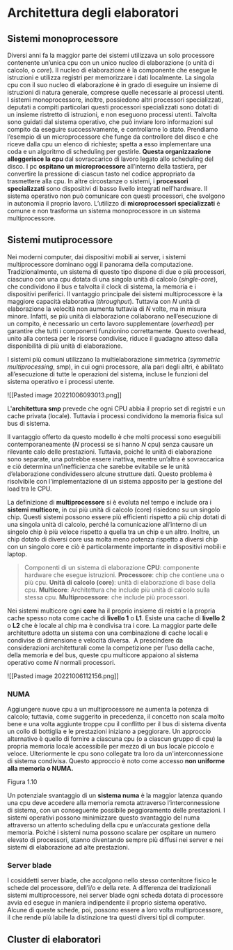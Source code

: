 # Architettura degli elaboratori

## Sistemi monoprocessore
Diversi anni fa la maggior parte dei sistemi utilizzava un solo processore contenente un’unica cpu con un unico nucleo di elaborazione (o unità di calcolo, o _core_). Il nucleo di elaborazione è la componente che esegue le istruzioni e utilizza registri per memorizzare i dati localmente. 
La singola cpu con il suo nucleo di elaborazione è in grado di eseguire un insieme di istruzioni di natura generale, comprese quelle necessarie ai processi utenti. 
I sistemi monoprocessore, inoltre, possiedono altri processori specializzati, deputati a compiti particolari questi processori specializzati sono dotati di un insieme ristretto di istruzioni, e non eseguono processi utenti. Talvolta sono guidati dal sistema operativo, che può inviare loro informazioni sul compito da eseguire successivamente, e controllarne lo stato. Prendiamo l’esempio di un microprocessore che funge da controllore del disco e che riceve dalla cpu un elenco di richieste; spetta a esso implementare una coda e un algoritmo di scheduling per gestirle.
**Questa organizzazione alleggerisce la cpu** dal sovraccarico di lavoro legato allo scheduling del disco.
I pc **ospitano un microprocessore** all’interno della tastiera, per convertire la pressione di ciascun tasto nel codice appropriato da trasmettere alla cpu. In altre circostanze o sistemi, i **processori specializzati** sono dispositivi di basso livello integrati nell’hardware. Il sistema operativo non può comunicare con questi processori, che svolgono in autonomia il proprio lavoro. L’utilizzo di **microprocessori specializzati** è comune e non trasforma un sistema monoprocessore in un sistema multiprocessore.

## Sistemi mutiprocessore
Nei moderni computer, dai dispositivi mobili ai server, i sistemi multiprocessore dominano oggi il panorama della computazione. Tradizionalmente, un sistema di questo tipo dispone di due o più processori, ciascuno con una cpu dotata di una singola unità di calcolo (_single-core_), che condividono il bus e talvolta il clock di sistema, la memoria e i dispositivi periferici. Il vantaggio principale dei sistemi multiprocessore è la maggiore capacità elaborativa (_throughput_). 
Tuttavia con _N_ unità di elaborazione la velocità non aumenta tuttavia di _N_ volte, ma in misura minore.
Infatti, se più unità di elaborazione collaborano nell’esecuzione di un compito, è necessario un certo lavoro supplementare (_overhead_) per garantire che tutti i componenti funzionino correttamente. Questo overhead, unito alla contesa per le risorse condivise, riduce il guadagno atteso dalla disponibilità di più unità di elaborazione.

I sistemi più comuni utilizzano la multielaborazione simmetrica (_symmetric multiprocessing_, smp), in cui ogni processore, alla pari degli altri, è abilitato all’esecuzione di tutte le operazioni del sistema, incluse le funzioni del sistema operativo e i processi utente.

![[Pasted image 20221006093013.png]]

L'**architettura smp** prevede che ogni CPU abbia il proprio set di registri e un cache privata (locale). Tuttavia i processi condividono la memoria fisica sul bus di sistema.

Il vantaggio offerto da questo modello è che molti processi sono eseguibili contemporaneamente (_N_ processi se si hanno _N_ cpu) senza causare un rilevante calo delle prestazioni. Tuttavia, poiché le unità di elaborazione sono separate, una potrebbe essere inattiva, mentre un’altra è sovraccarica e ciò determina un’inefficienza che sarebbe evitabile se le unità d’elaborazione condividessero alcune strutture dati. Questo problema è risolvibile con l'implementazione di un sistema apposito per la gestione del load tra le CPU.

La definizione di **multiprocessore** si è evoluta nel tempo e include ora i **sistemi multicore**, in cui più unità di calcolo (core) risiedono su un singolo chip. Questi sistemi possono essere più efficienti rispetto a più chip dotati di una singola unità di calcolo, perché la comunicazione all’interno di un singolo chip è più veloce rispetto a quella tra un chip e un altro. Inoltre, un chip dotato di diversi core usa molta meno potenza rispetto a diversi chip con un singolo core e ciò è particolarmente importante in dispositivi mobili e laptop.

>Componenti di un sistema di elaborazione
>**CPU**: componente hardware che esegue istruzioni.
>**Processore**: chip che contiene una o più cpu.
>**Unità di calcolo (core)**: unità di elaborazione di base della cpu.
>**Multicore**: Architettura che include più unità di calcolo sulla stessa cpu.
>**Multiprocessore**: che include più processori.

Nei sistemi multicore ogni **core** ha il proprio insieme di reistri e la propria cache spesso nota come cache di **livello 1** o **L1**. Esiste una cache di **livello 2** o **L2** che è locale al chip ma è condivisa tra i core.
La maggior parte delle architetture adotta un sistema con una combinazione di cache locali e condivise di dimensione e velocità diversa.
 A prescindere da considerazioni architetturali come la competizione per l’uso della cache, della memoria e del bus, queste cpu multicore appaiono al sistema operativo come _N_ normali processori.

![[Pasted image 20221006112156.png]]

### NUMA
Aggiungere nuove cpu a un multiprocessore ne aumenta la potenza di calcolo; tuttavia, come suggerito in precedenza, il concetto non scala molto bene e una volta aggiunte troppe cpu il conflitto per il bus di sistema diventa un collo di bottiglia e le prestazioni iniziano a peggiorare. Un approccio alternativo è quello di fornire a ciascuna cpu (o a ciascun gruppo di cpu) la propria memoria locale accessibile per mezzo di un bus locale piccolo e veloce. Ulteriormente le cpu sono collegate tra loro da un'interconnessione di sistema condivisa. Questo approccio è noto come accesso **non uniforme alla memoria o NUMA.** 

Figura 1.10

Un potenziale svantaggio di un **sistema numa** è la maggior latenza quando una cpu deve accedere alla memoria remota attraverso l’interconnessione di sistema, con un conseguente possibile peggioramento delle prestazioni.
I sistemi operativi possono minimizzare questo svantaggio del numa attraverso un attento scheduling della cpu e un’accurata gestione della memoria.
Poiché i sistemi numa possono scalare per ospitare un numero elevato di processori, stanno diventando sempre più diffusi nei server e nei sistemi di elaborazione ad alte prestazioni.

### Server blade
I cosiddetti server blade, che accolgono nello stesso contenitore fisico le schede del processore, dell’i/o e della rete. A differenza dei tradizionali sistemi multiprocessore, nei server blade ogni scheda dotata di processore avvia ed esegue in maniera indipendente il proprio sistema operativo. Alcune di queste schede, poi, possono essere a loro volta multiprocessore, il che rende più labile la distinzione tra questi diversi tipi di computer.

## Cluster di elaboratori
